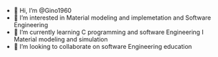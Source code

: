- 👋 Hi, I’m @Gino1960
- 👀 I’m interested in Material modeling and implemetation and Software Engineering
- 🌱 I’m currently learning C programming and software Engineering I Material modeling and simulation
- 💞️ I’m looking to collaborate on software Engineering education


<!---
Gino1960/Gino1960 is a ✨ special ✨ repository because its `README.md` (this file) appears on your GitHub profile.
You can click the Preview link to take a look at your changes.
--->
